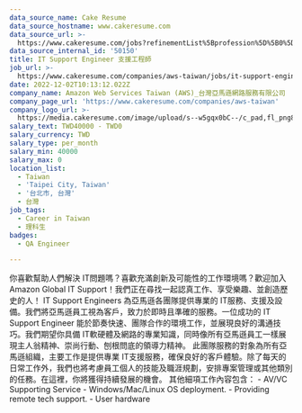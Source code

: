 ```yaml
---
data_source_name: Cake Resume
data_source_hostname: www.cakeresume.com
data_source_url: >-
  https://www.cakeresume.com/jobs?refinementList%5Bprofession%5D%5B0%5D=engineering_qa-engineer&refinementList%5Bsalary_type%5D=per_month&refinementList%5Bsalary_currency%5D=TWD&range%5Bsalary_range%5D%5Bmax%5D=600000
data_source_internal_id: '50150'
title: IT Support Engineer 支援工程師
job_url: >-
  https://www.cakeresume.com/companies/aws-taiwan/jobs/it-support-engineer-support-engineer
date: 2022-12-02T10:13:12.022Z
company_name: Amazon Web Services Taiwan (AWS)_台灣亞馬遜網路服務有限公司
company_page_url: 'https://www.cakeresume.com/companies/aws-taiwan'
company_logo_url: >-
  https://media.cakeresume.com/image/upload/s--w5gqx0bC--/c_pad,fl_png8,h_200,w_200/v1666236367/yngx0yw139ve6fl3twwf.png
salary_text: TWD40000 - TWD0
salary_currency: TWD
salary_type: per_month
salary_min: 40000
salary_max: 0
location_list:
  - Taiwan
  - 'Taipei City, Taiwan'
  - '台北市, 台灣'
  - 台灣
job_tags:
  - Career in Taiwan
  - 理科生
badges:
  - QA Engineer

---
```


你喜歡幫助人們解決 IT問題嗎？喜歡充滿創新及可能性的工作環境嗎？歡迎加入Amazon Global IT Support！我們正在尋找一起認真工作、享受樂趣、並創造歷史的人！ IT Support Engineers 為亞馬遜各團隊提供專業的 IT服務、支援及設備。我們將亞馬遜員工視為客戶，致力於即時且準確的服務。一位成功的 IT Support Engineer 能於節奏快速、團隊合作的環境工作，並展現良好的溝通技巧。我們期望你具備 IT軟硬體及網路的專業知識，同時像所有亞馬遜員工一樣展現主人翁精神、崇尚行動、刨根問底的領導力精神。 此團隊服務的對象為所有亞馬遜組織，主要工作是提供專業 IT支援服務，確保良好的客戶體驗。除了每天的日常工作外，我們也將考慮員工個人的技能及職涯規劃，安排專案管理或其他類別的任務。在這裡，你將獲得持續發展的機會。 其他細項工作內容包含： - AV/VC Supporting Service - Windows/Mac/Linux OS deployment. - Providing remote tech support. - User hardware